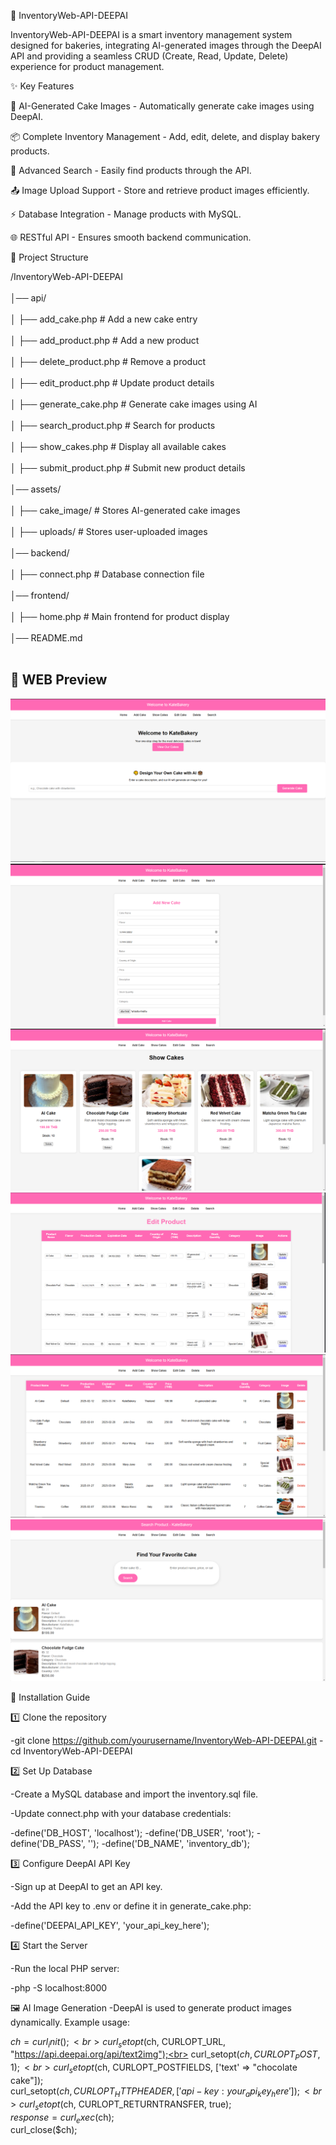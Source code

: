 🍰 InventoryWeb-API-DEEPAI

InventoryWeb-API-DEEPAI is a smart inventory management system designed for bakeries, integrating AI-generated images through the DeepAI API and providing a seamless CRUD (Create, Read, Update, Delete) experience for product management.

✨ Key Features

🎨 AI-Generated Cake Images - Automatically generate cake images using DeepAI.

📦 Complete Inventory Management - Add, edit, delete, and display bakery products.

🔎 Advanced Search - Easily find products through the API.

📤 Image Upload Support - Store and retrieve product images efficiently.

⚡ Database Integration - Manage products with MySQL.

🌐 RESTful API - Ensures smooth backend communication.

📂 Project Structure

/InventoryWeb-API-DEEPAI<br><br>
│── api/<br><br>
│   ├── add_cake.php           # Add a new cake entry<br><br>
│   ├── add_product.php        # Add a new product<br><br>
│   ├── delete_product.php     # Remove a product<br><br>
│   ├── edit_product.php       # Update product details<br><br>
│   ├── generate_cake.php      # Generate cake images using AI<br><br>
│   ├── search_product.php     # Search for products<br><br>
│   ├── show_cakes.php         # Display all available cakes<br><br>
│   ├── submit_product.php     # Submit new product details<br><br>
│── assets/<br><br>
│   ├── cake_image/            # Stores AI-generated cake images<br><br>
│   ├── uploads/               # Stores user-uploaded images<br><br>
│── backend/<br><br>
│   ├── connect.php            # Database connection file<br><br>
│── frontend/<br><br>
│   ├── home.php               # Main frontend for product display<br><br>
│── README.md<br><br>

## 🎨 WEB Preview
![HOME!](assets/webpage/image1.png)
![ADDCAKE!](assets/webpage/image2.png)
![SHOWCAKE!](assets/webpage/image3.png)
![EDITCAKE!](assets/webpage/image4.png)
![DELETECAKE!](assets/webpage/image5.png)
![SEARCHCAKE!](assets/webpage/image6.png)

🚀 Installation Guide

1️⃣ Clone the repository

-git clone https://github.com/yourusername/InventoryWeb-API-DEEPAI.git
-cd InventoryWeb-API-DEEPAI

2️⃣ Set Up Database

-Create a MySQL database and import the inventory.sql file.

-Update connect.php with your database credentials:

-define('DB_HOST', 'localhost');
-define('DB_USER', 'root');
-define('DB_PASS', '');
-define('DB_NAME', 'inventory_db');

3️⃣ Configure DeepAI API Key

-Sign up at DeepAI to get an API key.

-Add the API key to .env or define it in generate_cake.php:

-define('DEEPAI_API_KEY', 'your_api_key_here');

4️⃣ Start the Server

-Run the local PHP server:

-php -S localhost:8000

🖼 AI Image Generation
-DeepAI is used to generate product images dynamically.
Example usage:

$ch = curl_init();<br>
curl_setopt($ch, CURLOPT_URL, "https://api.deepai.org/api/text2img");<br>
curl_setopt($ch, CURLOPT_POST, 1);<br>
curl_setopt($ch, CURLOPT_POSTFIELDS, ['text' => "chocolate cake"]);<br>
curl_setopt($ch, CURLOPT_HTTPHEADER, ['api-key: your_api_key_here']);<br>
curl_setopt($ch, CURLOPT_RETURNTRANSFER, true);<br>
$response = curl_exec($ch);<br>
curl_close($ch);<br>
